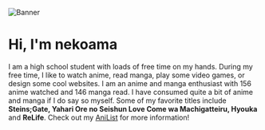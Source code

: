 ![Banner](https://cdn.discordapp.com/attachments/828498654595776563/862877494575497266/thumb-1920-451184.png)

# Hi, I'm nekoama

I am a high school student with loads of free time on my hands. During my free time, I like to watch anime, read manga, play some video games, or design some cool websites. I am an anime and manga enthusiast with 156 anime watched and 146 manga read. I have consumed quite a bit of anime and manga if I do say so myself. Some of my favorite titles include **Steins;Gate, Yahari Ore no Seishun Love Come wa Machigatteiru, Hyouka** and **ReLife**. Check out my [AniList](https://anilist.co/user/nekoama/) for more information!
